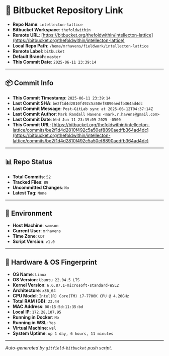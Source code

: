 # 🔗 Bitbucket Repository Link

- **Repo Name**: `intellecton-lattice`
- **Bitbucket Workspace**: `thefoldwithin`
- **Remote URL**: [https://bitbucket.org/thefoldwithin/intellecton-lattice](https://bitbucket.org/thefoldwithin/intellecton-lattice)
- **Local Repo Path**: `/home/mrhavens/fieldwork/intellecton-lattice`
- **Remote Label**: `bitbucket`
- **Default Branch**: `master`
- **This Commit Date**: `2025-06-11 23:39:14`

---

## 📦 Commit Info

- **This Commit Timestamp**: `2025-06-11 23:39:14`
- **Last Commit SHA**: `be2f1d4d2810f492c5a50ef8890aedfb364ad4dc`
- **Last Commit Message**: `Post-GitLab sync at 2025-06-12T04:37:14Z`
- **Last Commit Author**: `Mark Randall Havens <mark.r.havens@gmail.com>`
- **Last Commit Date**: `Wed Jun 11 23:39:09 2025 -0500`
- **This Commit URL**: [https://bitbucket.org/thefoldwithin/intellecton-lattice/commits/be2f1d4d2810f492c5a50ef8890aedfb364ad4dc](https://bitbucket.org/thefoldwithin/intellecton-lattice/commits/be2f1d4d2810f492c5a50ef8890aedfb364ad4dc)

---

## 📊 Repo Status

- **Total Commits**: `52`
- **Tracked Files**: `89`
- **Uncommitted Changes**: `No`
- **Latest Tag**: `None`

---

## 🧭 Environment

- **Host Machine**: `samson`
- **Current User**: `mrhavens`
- **Time Zone**: `CDT`
- **Script Version**: `v1.0`

---

## 🧬 Hardware & OS Fingerprint

- **OS Name**: `Linux`
- **OS Version**: `Ubuntu 22.04.5 LTS`
- **Kernel Version**: `6.6.87.1-microsoft-standard-WSL2`
- **Architecture**: `x86_64`
- **CPU Model**: `Intel(R) Core(TM) i7-7700K CPU @ 4.20GHz`
- **Total RAM (GB)**: `23.44`
- **MAC Address**: `00:15:5d:11:35:bd`
- **Local IP**: `172.28.107.95`
- **Running in Docker**: `No`
- **Running in WSL**: `Yes`
- **Virtual Machine**: `wsl`
- **System Uptime**: `up 1 day, 6 hours, 11 minutes`

---

_Auto-generated by `gitfield-bitbucket` push script._

